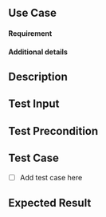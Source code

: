 ## Use Case

#### Requirement 
#### Additional details

## Description


## Test Input


## Test Precondition


## Test Case

- [ ] Add test case here

## Expected Result

